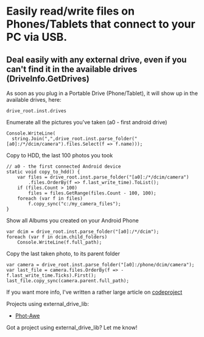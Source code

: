 # Easily read/write files on Phones/Tablets that connect to your PC via USB. 

## Deal easily with any external drive, even if you can't find it in the available drives (DriveInfo.GetDrives)

As soon as you plug in a Portable Drive (Phone/Tablet), it will show up in the available drives, here:

    drive_root.inst.drives

Enumerate all the pictures you've taken (a0 - first android drive)

    Console.WriteLine(
      string.Join(",",drive_root.inst.parse_folder("[a0]:/*/dcim/camera").files.Select(f => f.name)));
  
Copy to HDD, the last 100 photos you took

    // a0 - the first connected Android device
    static void copy_to_hdd() {
        var files = drive_root.inst.parse_folder("[a0]:/*/dcim/camera")
            .files.OrderBy(f => f.last_write_time).ToList();
        if (files.Count > 100) 
            files = files.GetRange(files.Count - 100, 100);
        foreach (var f in files) 
            f.copy_sync("c:/my_camera_files");
    }

Show all Albums you created on your Android Phone

    var dcim = drive_root.inst.parse_folder("[a0]:/*/dcim");
    foreach (var f in dcim.child_folders)
        Console.WriteLine(f.full_path);
  
Copy the last taken photo, to its parent folder

    var camera = drive_root.inst.parse_folder("[a0]:/phone/dcim/camera");
    var last_file = camera.files.OrderBy(f => -f.last_write_time.Ticks).First();
    last_file.copy_sync(camera.parent.full_path);

If you want more info, I've written a rather large article on [codeproject](https://www.codeproject.com/Articles/1213684/External-Drives-Library-Part-Dealing-with-USB-Conn)

Projects using external_drive_lib:
* [Phot-Awe](http://www.phot-awe.com)

Got a project using external_drive_lib? Let me know!
